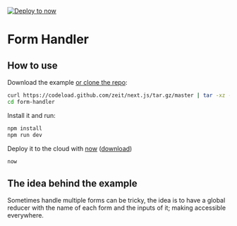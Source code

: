 [![Deploy to now](https://deploy.now.sh/static/button.svg)](https://deploy.now.sh/?repo=https://github.com/zeit/next.js/tree/master/examples/form-handler)

# Form Handler

## How to use

Download the example [or clone the repo](https://github.com/zeit/next.js):

```bash
curl https://codeload.github.com/zeit/next.js/tar.gz/master | tar -xz --strip=2 next.js-master/examples/form-handler
cd form-handler
```

Install it and run:

```bash
npm install
npm run dev
```

Deploy it to the cloud with [now](https://zeit.co/now) ([download](https://zeit.co/download))

```bash
now
```

## The idea behind the example

Sometimes handle multiple forms can be tricky, the idea is to have a global reducer
with the name of each form and the inputs of it; making accessible everywhere.
